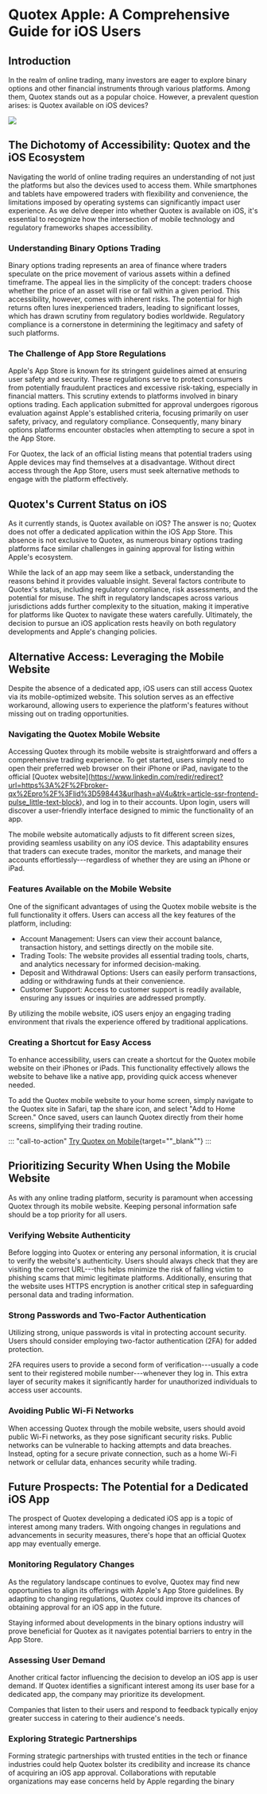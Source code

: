 # Quotex Apple: A Comprehensive Guide for iOS Users

## Introduction

In the realm of online trading, many investors are eager to explore
binary options and other financial instruments through various
platforms. Among them, Quotex stands out as a popular choice. However, a
prevalent question arises: is Quotex available on iOS devices?

[![](https://static.quotex.io/files/10_en/300_250.jpg)](https://traff.sbs/brokerqxlid)

## The Dichotomy of Accessibility: Quotex and the iOS Ecosystem

Navigating the world of online trading requires an understanding of not
just the platforms but also the devices used to access them. While
smartphones and tablets have empowered traders with flexibility and
convenience, the limitations imposed by operating systems can
significantly impact user experience. As we delve deeper into whether
Quotex is available on iOS, it\'s essential to recognize how the
intersection of mobile technology and regulatory frameworks shapes
accessibility.

### Understanding Binary Options Trading

Binary options trading represents an area of finance where traders
speculate on the price movement of various assets within a defined
timeframe. The appeal lies in the simplicity of the concept: traders
choose whether the price of an asset will rise or fall within a given
period. This accessibility, however, comes with inherent risks. The
potential for high returns often lures inexperienced traders, leading to
significant losses, which has drawn scrutiny from regulatory bodies
worldwide. Regulatory compliance is a cornerstone in determining the
legitimacy and safety of such platforms.

### The Challenge of App Store Regulations

Apple\'s App Store is known for its stringent guidelines aimed at
ensuring user safety and security. These regulations serve to protect
consumers from potentially fraudulent practices and excessive
risk-taking, especially in financial matters. This scrutiny extends to
platforms involved in binary options trading. Each application submitted
for approval undergoes rigorous evaluation against Apple\'s established
criteria, focusing primarily on user safety, privacy, and regulatory
compliance. Consequently, many binary options platforms encounter
obstacles when attempting to secure a spot in the App Store.

For Quotex, the lack of an official listing means that potential traders
using Apple devices may find themselves at a disadvantage. Without
direct access through the App Store, users must seek alternative methods
to engage with the platform effectively.

## Quotex\'s Current Status on iOS

As it currently stands, is Quotex available on iOS? The answer is no;
Quotex does not offer a dedicated application within the iOS App Store.
This absence is not exclusive to Quotex, as numerous binary options
trading platforms face similar challenges in gaining approval for
listing within Apple\'s ecosystem.

While the lack of an app may seem like a setback, understanding the
reasons behind it provides valuable insight. Several factors contribute
to Quotex\'s status, including regulatory compliance, risk assessments,
and the potential for misuse. The shift in regulatory landscapes across
various jurisdictions adds further complexity to the situation, making
it imperative for platforms like Quotex to navigate these waters
carefully. Ultimately, the decision to pursue an iOS application rests
heavily on both regulatory developments and Apple\'s changing policies.

## Alternative Access: Leveraging the Mobile Website

Despite the absence of a dedicated app, iOS users can still access
Quotex via its mobile-optimized website. This solution serves as an
effective workaround, allowing users to experience the platform\'s
features without missing out on trading opportunities.

### Navigating the Quotex Mobile Website

Accessing Quotex through its mobile website is straightforward and
offers a comprehensive trading experience. To get started, users simply
need to open their preferred web browser on their iPhone or iPad,
navigate to the official \[Quotex
website\](https://www.linkedin.com/redir/redirect?url=https%3A%2F%2Fbroker-qx%2Epro%2F%3Flid%3D598443&urlhash=aV4u&trk=article-ssr-frontend-pulse_little-text-block),
and log in to their accounts. Upon login, users will discover a
user-friendly interface designed to mimic the functionality of an app.

The mobile website automatically adjusts to fit different screen sizes,
providing seamless usability on any iOS device. This adaptability
ensures that traders can execute trades, monitor the markets, and manage
their accounts effortlessly---regardless of whether they are using an
iPhone or iPad.

### Features Available on the Mobile Website

One of the significant advantages of using the Quotex mobile website is
the full functionality it offers. Users can access all the key features
of the platform, including:

-   Account Management: Users can view their account balance,
    transaction history, and settings directly on the mobile site.
-   Trading Tools: The website provides all essential trading tools,
    charts, and analytics necessary for informed decision-making.
-   Deposit and Withdrawal Options: Users can easily perform
    transactions, adding or withdrawing funds at their convenience.
-   Customer Support: Access to customer support is readily available,
    ensuring any issues or inquiries are addressed promptly.

By utilizing the mobile website, iOS users enjoy an engaging trading
environment that rivals the experience offered by traditional
applications.

### Creating a Shortcut for Easy Access

To enhance accessibility, users can create a shortcut for the Quotex
mobile website on their iPhones or iPads. This functionality effectively
allows the website to behave like a native app, providing quick access
whenever needed.

To add the Quotex mobile website to your home screen, simply navigate to
the Quotex site in Safari, tap the share icon, and select "Add to Home
Screen." Once saved, users can launch Quotex directly from their home
screens, simplifying their trading routine.

::: \"call-to-action\"
[Try Quotex on
Mobile](\%22https://traff.sbs/quotexonelink\%22){target=""_blank""}
:::

## Prioritizing Security When Using the Mobile Website

As with any online trading platform, security is paramount when
accessing Quotex through its mobile website. Keeping personal
information safe should be a top priority for all users.

### Verifying Website Authenticity

Before logging into Quotex or entering any personal information, it is
crucial to verify the website\'s authenticity. Users should always check
that they are visiting the correct URL---this helps minimize the risk of
falling victim to phishing scams that mimic legitimate platforms.
Additionally, ensuring that the website uses HTTPS encryption is another
critical step in safeguarding personal data and trading information.

### Strong Passwords and Two-Factor Authentication

Utilizing strong, unique passwords is vital in protecting account
security. Users should consider employing two-factor authentication
(2FA) for added protection.

2FA requires users to provide a second form of verification---usually a
code sent to their registered mobile number---whenever they log in. This
extra layer of security makes it significantly harder for unauthorized
individuals to access user accounts.

### Avoiding Public Wi-Fi Networks

When accessing Quotex through the mobile website, users should avoid
public Wi-Fi networks, as they pose significant security risks. Public
networks can be vulnerable to hacking attempts and data breaches.
Instead, opting for a secure private connection, such as a home Wi-Fi
network or cellular data, enhances security while trading.

## Future Prospects: The Potential for a Dedicated iOS App

The prospect of Quotex developing a dedicated iOS app is a topic of
interest among many traders. With ongoing changes in regulations and
advancements in security measures, there's hope that an official Quotex
app may eventually emerge.

### Monitoring Regulatory Changes

As the regulatory landscape continues to evolve, Quotex may find new
opportunities to align its offerings with Apple's App Store guidelines.
By adapting to changing regulations, Quotex could improve its chances of
obtaining approval for an iOS app in the future.

Staying informed about developments in the binary options industry will
prove beneficial for Quotex as it navigates potential barriers to entry
in the App Store.

### Assessing User Demand

Another critical factor influencing the decision to develop an iOS app
is user demand. If Quotex identifies a significant interest among its
user base for a dedicated app, the company may prioritize its
development.

Companies that listen to their users and respond to feedback typically
enjoy greater success in catering to their audience\'s needs.

### Exploring Strategic Partnerships

Forming strategic partnerships with trusted entities in the tech or
finance industries could help Quotex bolster its credibility and
increase its chance of acquiring an iOS app approval. Collaborations
with reputable organizations may ease concerns held by Apple regarding
the binary

